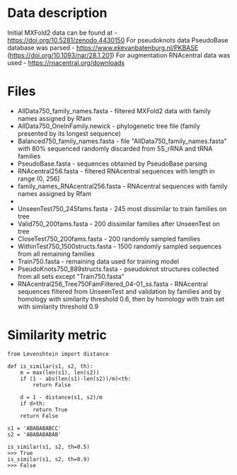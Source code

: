 Data description
===

Initial MXFold2 data can be found at - https://doi.org/10.5281/zenodo.4430150
For pseudoknots data PseudoBase database was parsed - https://www.ekevanbatenburg.nl/PKBASE (https://doi.org/10.1093/nar/28.1.201)
For augmentation RNAcentral data was used - https://rnacentral.org/downloads

# Files
- AllData750_family_names.fasta - filtered MXFold2 data with family names assigned by Rfam
- AllData750_OneInFamily.newick - phylogenetic tree file (family presented by its longest sequence) 
- Balanced750_family_names.fasta - file "AllData750_family_names.fasta" with 80% sequenced randomly discarded from 5S_rRNA and tRNA families 
- PseudoBase.fasta - sequences obtained by PseudoBase parsing
- RNAcentral256.fasta - filtered RNAcentral sequences with length in range (0, 256]
- family_names_RNAcentral256.fasta - RNAcentral sequences with family names assigned by Rfam
-
- UnseenTest750_245fams.fasta - 245 most dissimilar to train families on tree
- Valid750_200fams.fasta - 200 dissimilar families after UnseenTest on tree
- CloseTest750_200fams.fasta - 200 randomly sampled families
- WithinTest750_1500structs.fasta - 1500 randomly sampled sequences from all remaining families
- Train750.fasta - remaining data used for training model
- PseudoKnots750_889structs.fasta - pseudoknot structures collected from all sets except "Train750.fasta"
- RNAcentral256_Tree750FamFiltered_04-01_ss.fasta - RNAcentral sequences filtered from UnseenTest and validation by families and by homology with similarity threshold 0.6, then by homology with train set with similarity threshold 0.9

# Similarity metric
```
from Levenshtein import distance

def is_similar(s1, s2, th):
    m = max(len(s1), len(s2))
    if (1 - abs(len(s1)-len(s2))/m)<th:
        return False
    
    d = 1 - distance(s1, s2)/m
    if d>th:
        return True
    return False
    
s1 = 'ABABABABCC'
s2 = 'ABABABABAB'

is_similar(s1, s2, th=0.5)
>>> True
is_similar(s1, s2, th=0.9)
>>> False
```